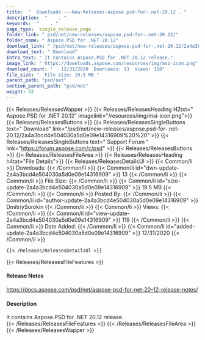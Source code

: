```yaml
---
title:  "  Downloads ---New-Releases-aspose.psd-for-.net-20.12 . " 
description:  "    . " 
keywords:  "    . " 
page_type:  single_release_page
folder_link: " psd/net/new-releases/aspose.psd-for-.net-20.12/"
folder_name: " Aspose.PSD for .NET 20.12"
download_link: " /psd/net/new-releases/aspose.psd-for-.net-20.12/2a4a3bcd4e504030a5d0e09e14316909"
download_text: " Download"
Intro_text: " It contains Aspose.PSD for .NET 20.12 release."
image_link: " https://downloads.aspose.com/resources/img/msi-icon.png"
download_count: "   12/31/2020  Downloads: 13  Views: 118"
file_size: "  File Size: 19.5 MB "
parent_path: "psd/net"
section_parent_path: "psd/net"
weight: 42 
---
```


{{< Releases/ReleasesWapper >}}
  {{< Releases/ReleasesHeading H2txt=" Aspose.PSD for .NET 20.12" imagelink="/resources/img/msi-icon.png">}}
  {{< Releases/ReleasesButtons >}}
    {{< Releases/ReleasesSingleButtons text=" Download" link="/psd/net/new-releases/aspose.psd-for-.net-20.12/2a4a3bcd4e504030a5d0e09e14316909%20%20" >}}
    {{< Releases/ReleasesSingleButtons text=" Support Forum " link="https://forum.aspose.com/c/psd" >}}
  {{< Releases/ReleasesButtons >}}
  {{< Releases/ReleasesFileArea >}}
    {{< Releases/ReleasesHeading h4txt="File Details">}}
    {{< Releases/ReleasesDetailsUl >}}
            {{< Common/li  >}} Downloads: {{< /Common/li >}} 
      {{< Common/li id="dwn-update-2a4a3bcd4e504030a5d0e09e14316909" >}} 13 {{< /Common/li >}} 
      {{< Common/li  >}} File Size: {{< /Common/li >}} 
      {{< Common/li id="size-update-2a4a3bcd4e504030a5d0e09e14316909" >}} 19.5 MB {{< /Common/li >}} 
      {{< Common/li  >}} Posted By: {{< /Common/li >}} 
      {{< Common/li id="author-update-2a4a3bcd4e504030a5d0e09e14316909" >}} DmitriySorokin {{< /Common/li >}} 
      {{< Common/li  >}} Views: {{< /Common/li >}} 
      {{< Common/li id="view-update-2a4a3bcd4e504030a5d0e09e14316909" >}} 119 {{< /Common/li >}} 
      {{< Common/li  >}} Date Added: {{< /Common/li >}} 
      {{< Common/li id="added-update-2a4a3bcd4e504030a5d0e09e14316909" >}} 12/31/2020 {{< /Common/li >}} 

    {{< /Releases/ReleasesDetailsUl >}}

  {{< Releases/ReleasesFileFeatures >}}
      <h4>Release Notes</h4><div><a href="https://docs.aspose.com/psd/net/aspose-psd-for-net-20-12-release-notes/">https://docs.aspose.com/psd/net/aspose-psd-for-net-20-12-release-notes/</a></div><h4>Description</h4><div class="HTMLDescription">It contains Aspose.PSD for .NET 20.12 release.</div>
  {{< /Releases/ReleasesFileFeatures >}}
 {{< /Releases/ReleasesFileArea >}}
{{< /Releases/ReleasesWapper >}}



